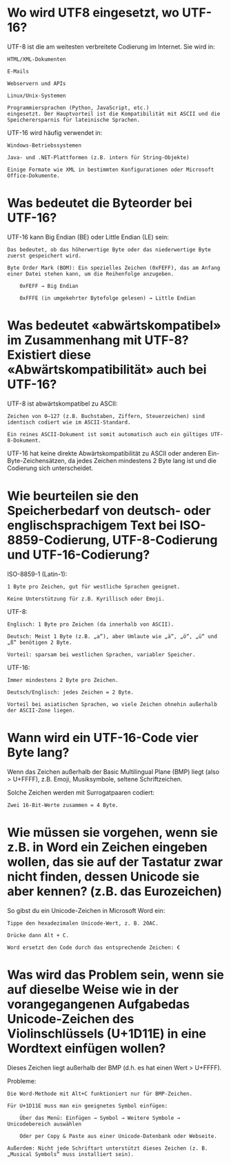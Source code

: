 # Wo wird UTF8 eingesetzt, wo UTF-16?
UTF-8 ist die am weitesten verbreitete Codierung im Internet. Sie wird in:

    HTML/XML-Dokumenten

    E-Mails

    Webservern und APIs

    Linux/Unix-Systemen

    Programmiersprachen (Python, JavaScript, etc.)
    eingesetzt. Der Hauptvorteil ist die Kompatibilität mit ASCII und die Speicherersparnis für lateinische Sprachen.

UTF-16 wird häufig verwendet in:

    Windows-Betriebssystemen

    Java- und .NET-Plattformen (z.B. intern für String-Objekte)

    Einige Formate wie XML in bestimmten Konfigurationen oder Microsoft Office-Dokumente.
# Was bedeutet die Byteorder bei UTF-16?
UTF-16 kann Big Endian (BE) oder Little Endian (LE) sein:

    Das bedeutet, ob das höherwertige Byte oder das niederwertige Byte zuerst gespeichert wird.

    Byte Order Mark (BOM): Ein spezielles Zeichen (0xFEFF), das am Anfang einer Datei stehen kann, um die Reihenfolge anzugeben.

        0xFEFF → Big Endian

        0xFFFE (in umgekehrter Bytefolge gelesen) → Little Endian
# Was bedeutet «abwärtskompatibel» im Zusammenhang mit UTF-8? Existiert diese «Abwärtskompatibilität» auch bei UTF-16?
UTF-8 ist abwärtskompatibel zu ASCII:

    Zeichen von 0–127 (z.B. Buchstaben, Ziffern, Steuerzeichen) sind identisch codiert wie im ASCII-Standard.

    Ein reines ASCII-Dokument ist somit automatisch auch ein gültiges UTF-8-Dokument.

UTF-16 hat keine direkte Abwärtskompatibilität zu ASCII oder anderen Ein-Byte-Zeichensätzen, da jedes Zeichen mindestens 2 Byte lang ist und die Codierung sich unterscheidet.
# Wie beurteilen sie den Speicherbedarf von deutsch- oder englischsprachigem Text bei ISO-8859-Codierung, UTF-8-Codierung und UTF-16-Codierung?
ISO-8859-1 (Latin-1):

    1 Byte pro Zeichen, gut für westliche Sprachen geeignet.

    Keine Unterstützung für z.B. Kyrillisch oder Emoji.

UTF-8:

    Englisch: 1 Byte pro Zeichen (da innerhalb von ASCII).

    Deutsch: Meist 1 Byte (z.B. „a“), aber Umlaute wie „ä“, „ö“, „ü“ und „ß“ benötigen 2 Byte.

    Vorteil: sparsam bei westlichen Sprachen, variabler Speicher.

UTF-16:

    Immer mindestens 2 Byte pro Zeichen.

    Deutsch/Englisch: jedes Zeichen = 2 Byte.

    Vorteil bei asiatischen Sprachen, wo viele Zeichen ohnehin außerhalb der ASCII-Zone liegen.
# Wann wird ein UTF-16-Code vier Byte lang?
Wenn das Zeichen außerhalb der Basic Multilingual Plane (BMP) liegt (also > U+FFFF), z.B. Emoji, Musiksymbole, seltene Schriftzeichen.

Solche Zeichen werden mit Surrogatpaaren codiert:

    Zwei 16-Bit-Werte zusammen = 4 Byte.
# Wie müssen sie vorgehen, wenn sie z.B. in Word ein Zeichen eingeben wollen, das sie auf der Tastatur zwar nicht finden, dessen Unicode sie aber kennen? (z.B. das Eurozeichen)
So gibst du ein Unicode-Zeichen in Microsoft Word ein:

    Tippe den hexadezimalen Unicode-Wert, z. B. 20AC.

    Drücke dann Alt + C.

    Word ersetzt den Code durch das entsprechende Zeichen: €
# Was wird das Problem sein, wenn sie auf dieselbe Weise wie in der vorangegangenen Aufgabedas Unicode-Zeichen des Violinschlüssels (U+1D11E) in eine Wordtext einfügen wollen?
Dieses Zeichen liegt außerhalb der BMP (d.h. es hat einen Wert > U+FFFF).

Probleme:

    Die Word-Methode mit Alt+C funktioniert nur für BMP-Zeichen.

    Für U+1D11E muss man ein geeignetes Symbol einfügen:

        Über das Menü: Einfügen → Symbol → Weitere Symbole → Unicodebereich auswählen

        Oder per Copy & Paste aus einer Unicode-Datenbank oder Webseite.

    Außerdem: Nicht jede Schriftart unterstützt dieses Zeichen (z. B. „Musical Symbols“ muss installiert sein).
